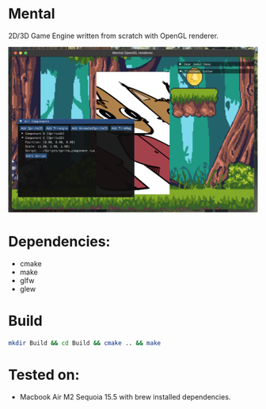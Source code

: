 # Mental
2D/3D Game Engine written from scratch with OpenGL renderer.

![alt text](Docs/Screenshots/screenshot.png)

# Dependencies:
- cmake
- make
- glfw
- glew


# Build
```sh
mkdir Build && cd Build && cmake .. && make
```

# Tested on:
- Macbook Air M2 Sequoia 15.5 with brew installed dependencies.